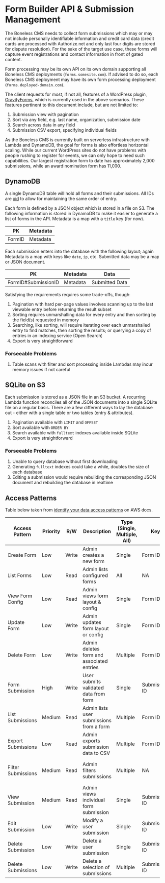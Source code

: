 # Form Builder API & Submission Management

The Boneless CMS needs to collect form submissions which may or may not include personally identifiable information and credit card data (credit cards are processed with Authorize.net and only last four digits are stored for dispute resolution). For the sake of the target use case, these forms will capture event registrations and contact information in front of gated content.

Form processing may be its own API on its own domain supporting all Boneless CMS deployments (`forms.somesite.com`). If advised to do so, each Boneless CMS deployment may have its own form processing deployment (`forms.deployed-domain.com`).

The client requests for most, if not all, features of a WordPress plugin, [GravityForms](https://www.gravityforms.com/), which is currently used in the above scenarios. These features pertinent to this document include, but are not limited to:

1. Submission view with pagination
2. Sort via any field, e.g. last name, organization, submission date
3. Search across data in any field
4. Submission CSV export, specifying individual fields

As the Boneless CMS is currently built on serverless infrastructure with Lambda and DynamoDB, the goal for forms is also effortless horizontal scaling. While our current WordPress sites do not have problems with people rushing to register for events, we can only hope to need such capabilities. Our largest registration form to date has approximately 2,000 submissions, while an award nomination form has 11,000.

## DynamoDB

A single DynamoDB table will hold all forms and their submissions. All IDs are [xid](https://github.com/rs/xid) to allow for maintaining the same order of entry.

Each form is defined by a JSON object which is stored in a file on S3. The following information is stored in DynamoDB to make it easier to generate a list of forms in the API. Metadata is a map with a `title` key (for now).

| PK     | Metadata |
| ------ | -------- |
| FormID | Metadata |

Each submission enters into the database with the following layout; again Metadata is a map with keys like `date`, `ip`, etc. Submitted data may be a map or JSON document.

| PK                  | Metadata | Data           |
| ------------------- | -------- | -------------- |
| FormID#SubmissionID | Metadata | Submitted Data |

Satisfying the requirements requires some trade-offs, though:

1. Pagination with hard per-page values involves scanning up to the last viewable entry before returning the result subset
2. Sorting requires unmarshalling data for every entry and then sorting by the field(s) requested in memory
3. Searching, like sorting, will require iterating over each unmarshalled entry to find matches, then sorting the results; or querying a copy of entries in an indexing service (Open Search)
4. Export is very straightforward

### Forseeable Problems

1. Table scans with filter and sort processing inside Lambdas may incur memory issues if not careful

## SQLite on S3

Each submission is stored as a JSON file in an S3 bucket. A recurring Lambda function reconciles all of the JSON documents into a single SQLite file on a regular basis. There are a few different ways to lay the database out - either with a single table or two tables (entry & attributes).

1. Pagination available with `LIMIT` and `OFFSET`
2. Sort available with `ORDER BY`
3. Search available with `fulltext` indexes available inside SQLite
4. Export is very straightforward

### Forseeable Problems

1. Unable to query database without first downloading
2. Generating `fulltext` indexes could take a while, doubles the size of each database
3. Editing a submission would require rebuilding the corresponding JSON document and rebuilding the database in realtime

## Access Patterns

Table below taken from [identify your data access patterns](https://docs.aws.amazon.com/prescriptive-guidance/latest/dynamodb-data-modeling/step3.html) on AWS docs.

| Access Pattern | Priority | R/W | Description | Type (Single, Multiple, All) | Key | Filters | Ordering |
| --- | --- | --- | --- | --- | --- | --- | --- |
| Create Form | Low | Write | Admin creates a new form | Single | Form ID | NA | NA |
| List Forms | Low | Read | Admin lists configured forms | All | NA | NA | Name or Date Created |
| View Form Config | Low | Read | Admin views form layout & config | Single | Form ID | Form ID | NA |
| Update Form | Low | Write | Admin updates form layout or config | Single | Form ID | Form ID | NA |
| Delete Form | Low | Write | Admin deletes form and associated entries | Multiple | Form ID | Form ID | NA |
| Form Submission | High | Write | User submits validated data from form | Single | Submission ID | NA | NA |
| List Submissions | Medium | Read | Admin lists user submissions from a form | Multiple | Form ID | Form ID | Date Created or Any field |
| Export Submissions | Low | Read | Admin exports submission data to CSV | Multiple | Form ID | Form ID | NA |
| Filter Submissions | Medium | Read | Admin filters submissions | Multiple | NA | Any field | Date Created or Any field |
| View Submission | Medium | Read | Admin views individual form submission | Single | Submission ID | Submission ID | NA |
| Edit Submission | Low | Write | Modify a user submission | Single | Submission ID | Submission ID | NA |
| Delete Submission | Low | Write | Delete a user submission | Single | Submission ID | Submission ID | NA |
| Delete Submissions | Low | Write | Delete a selection of submissions | Multiple | Submission ID | Submission IDs | NA |
